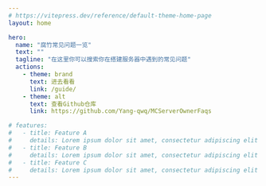 ```yaml
---
# https://vitepress.dev/reference/default-theme-home-page
layout: home

hero:
  name: "腐竹常见问题一览"
  text: ""
  tagline: "在这里你可以搜索你在搭建服务器中遇到的常见问题"
  actions:
    - theme: brand
      text: 进去看看
      link: /guide/
    - theme: alt
      text: 查看Github仓库
      link: https://github.com/Yang-qwq/MCServerOwnerFaqs

# features:
#   - title: Feature A
#     details: Lorem ipsum dolor sit amet, consectetur adipiscing elit
#   - title: Feature B
#     details: Lorem ipsum dolor sit amet, consectetur adipiscing elit
#   - title: Feature C
#     details: Lorem ipsum dolor sit amet, consectetur adipiscing elit
---
```


